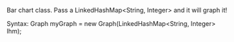 Bar chart class.
Pass a LinkedHashMap<String, Integer> and it will graph it!

Syntax:
Graph myGraph = new Graph(LinkedHashMap<String, Integer> lhm);



